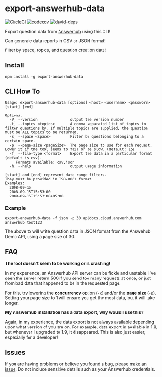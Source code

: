# export-answerhub-data
[![CircleCI](https://circleci.com/gh/zerkz/export-answerhub-data/tree/master.svg?style=svg)](https://circleci.com/gh/zerkz/export-answerhub-data/tree/master)
[![codecov](https://codecov.io/gh/zerkz/export-answerhub-data/branch/master/graph/badge.svg)](https://codecov.io/gh/zerkz/export-answerhub-data)
![david-deps](https://img.shields.io/david/zerkz/export-answerhub-data.svg)

Export question data from [Answerhub](https://devada.com/answerhub/) using this CLI! 

Can generate data reports in CSV or JSON format! 

Filter by space, topics, and question creation date!

## Install

`npm install -g export-answerhub-data`

## CLI How To
```
Usage: export-answerhub-data [options] <host> <username> <password> [start] [end]

Options:
  -V, --version               output the version number
  -t, --topics <topics>       A comma separated list of topics to filter questions by. If multiple topics are supplied, the question must be ALL topics to be returned.
  -s, --space <space>         Filter by questions belonging to a certain space. 
  -p, --page-size <pageSize>  The page size to use for each request. Lower it if the tool seems to fail or be slow. (default: 15)
  -f, --file-type <format>    Export the data in a particular format (default is csv). 
  	 Formats available: csv,json
  -h, --help                  output usage information

[start] and [end] represent date range filters.
They must be provided in ISO-8061 format.
Examples:
  2008-09-15
  2008-09-15T15:53:00
  2008-09-15T15:53:00+05:00
```

### Example
`export-answerhub-data -f json -p 30 apidocs.cloud.answerhub.com answerhub test123`

The above to will write question data in JSON format from the Answehub Demo API, using a page size of 30. 


## FAQ
**The tool doesn't seem to be working or is crashing!**

In my experience, an Answerhub API server can be fickle and unstable. I've seen the server return 500 if you send too many requests at once, or just from bad data that happened to be in the requested page. 

For this, try lowering the **concurrency** option (`-c`) and/or the **page size** (`-p`). Setting your page size to 1 will ensure you get the most data, but it will take longer. 

**My Answerhub installation has a data export, why would I use this?**

Again, in my experience, the data export is not always available depending upon what version of you are on. For example, data export is available in 1.8, but whenever I upgraded to 1.9, it disappeared. This is also just easier, especially for a developer!

## Issues
If you are having problems or believe you found a bug, please [make an issue](https://github.com/zerkz/export-answerhub-data/issues/new). Do not include sensitive details such as your Answerhub credentials.
